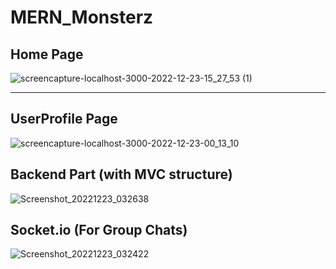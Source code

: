 # MERN_Monsterz

## Home Page

![screencapture-localhost-3000-2022-12-23-15_27_53 (1)](https://user-images.githubusercontent.com/101381281/209315094-60b7719b-d598-412f-9f96-97b7f4bcebd4.png)

----

## UserProfile Page

![screencapture-localhost-3000-2022-12-23-00_13_10](https://user-images.githubusercontent.com/101381281/209205618-572dca96-3aec-4aec-9c45-8d7c66b16803.png)

## Backend Part (with MVC structure)


![Screenshot_20221223_032638](https://user-images.githubusercontent.com/101381281/209315490-b180124b-a537-4019-aa1c-63cd7b387d08.png)

## Socket.io (For Group Chats)

![Screenshot_20221223_032422](https://user-images.githubusercontent.com/101381281/209315483-d6346030-cd20-481e-a13e-35e8d5d5e2f3.png)




